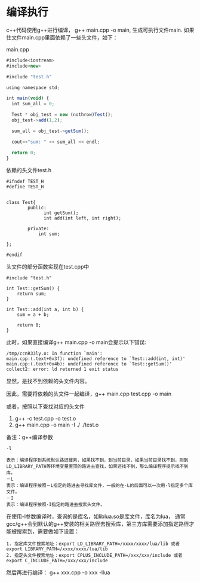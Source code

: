
# 编译执行
  c++代码使用g++进行编译， g++ main.cpp -o main, 生成可执行文件main.
  如果住文件main.cpp里面依赖了一些头文件，如下：
  
  main.cpp
  ```javascript {.theme-peacock}
#include<iostream>
#include<new>

#include "test.h"

using namespace std;

int main(void) {
    int sum_all = 0;

    Test * obj_test = new (nothrow)Test();
    obj_test->add(1,2);

    sum_all = obj_test->getSum();

    cout<<"sum: " << sum_all << endl;

    return 0;
}
  ```

依赖的头文件test.h
```
#ifndef TEST_H
#define TEST_H


class Test{
        public:
              int getSum();
              int add(int left, int right);

        private:
            int sum;

};

#endif
```

头文件的部分函数实现在test.cpp中
```
#include "test.h"

int Test::getSum() {
    return sum;
}

int Test::add(int a, int b) {
    sum = a + b;

    return 0;
}
```

此时，如果直接编译g++ main.cpp -o main会提示以下错误:
```
/tmp/ccnR33ly.o: In function `main':
main.cpp:(.text+0x3f): undefined reference to `Test::add(int, int)'
main.cpp:(.text+0x4b): undefined reference to `Test::getSum()'
collect2: error: ld returned 1 exit status
```

显然，是找不到依赖的头文件内容。

因此，需要将依赖的头文件一起编译，g++ main.cpp test.cpp -o main

或者，按照以下查找对应的头文件
1. g++ -c test.cpp -o test.o
2. g++  main.cpp -o main -I ./ ./test.o  



备注：g++编译参数
```
-l

表示：编译程序到系统默认路进搜索，如果找不到，到当前目录，如果当前目录找不到，则到LD_LIBRARY_PATH等环境变量置顶的路进去查找，如果还找不到，那么编译程序提示找不到库。
－L
表示：编译程序按照－L指定的路进去寻找库文件，一般的在-L的后面可以一次用-l指定多个库文件。
－I
表示：编译程序按照-I指定的路进去搜索头文件。
```

在使用-l参数编译时，查询的是库名，如liblua.so是库文件，库名为lua， 通常gcc/g++会到默认的g++安装的相关路径去搜索库，第三方库需要添加指定路径才能被搜索到，需要做如下设置：
```
1. 指定库文件搜索地址：export LD_LIBRARY_PATH=/xxxx/xxxx/lua/lib 或者 export LIBRARY_PATH=/xxxx/xxxx/lua/lib
2. 指定头文件搜索地址：export CPLUS_INCLUDE_PATH=/xxx/xxx/include 或者 export C_INCLUDE_PATH=/xxx/xxx/include
```
然后再进行编译： g++ xxx.cpp -o xxx -llua


